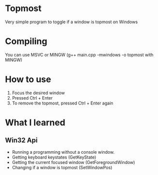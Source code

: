 # Topmost

Very simple program to toggle if a window is topmost on Windows

# Compiling

You can use MSVC or MINGW
(g++ main.cpp -mwindows -o topmost with MINGW)

# How to use

1. Focus the desired window
2. Pressed Ctrl + Enter
3. To remove the topmost, pressed Ctrl + Enter again

# What I learned

## Win32 Api

-   Running a programming without a console window.
-   Getting keyboard keystates (GetKeyState)
-   Getting the current focused window (GetForegroundWindow)
-   Changing if a window is topmost (SetWindowPos)
